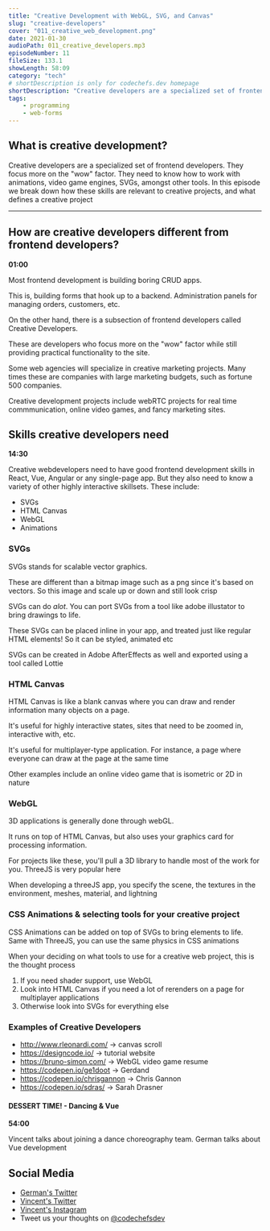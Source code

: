 ```yaml
---
title: "Creative Development with WebGL, SVG, and Canvas"
slug: "creative-developers"
cover: "011_creative_web_development.png"
date: 2021-01-30
audioPath: 011_creative_developers.mp3
episodeNumber: 11
fileSize: 133.1
showLength: 58:09
category: "tech"
# shortDescription is only for codechefs.dev homepage
shortDescription: "Creative developers are a specialized set of frontend developers. They focus more on the 'wow' factor. They need to know how to work with animations, video game engines, SVGs, amongst other tools"
tags:
    - programming
    - web-forms
---
```


## What is creative development?

Creative developers are a specialized set of frontend developers. They focus more on the "wow" factor. They need to know how to work with animations, video game engines, SVGs, amongst other tools. In this episode we break down how these skills are relevant to creative projects, and what defines a creative project

<hr>

## How are creative developers different from frontend developers?

**01:00**

Most frontend development is building boring CRUD apps. 

This is, building forms that hook up to a backend. Administration panels for managing orders, customers, etc. 

On the other hand, there is a subsection of frontend developers called Creative Developers. 

These are developers who focus more on the "wow" factor while still providing practical functionality to the site. 

Some web agencies will specialize in creative marketing projects. Many times these are companies with large marketing budgets, such as fortune 500 companies.

Creative development projects include webRTC projects for real time commmunication, online video games, and fancy marketing sites.

## Skills creative developers need

**14:30**

Creative webdevelopers need to have good frontend development skills in React, Vue, Angular or any single-page app. But they also need to know a variety of other highly interactive skillsets. These include:

- SVGs
- HTML Canvas
- WebGL
- Animations

### SVGs

SVGs stands for scalable vector graphics. 

These are different than a bitmap image such as a png since it's based on vectors. So this image and scale up or down and still look crisp

SVGs can do *alot*. You can port SVGs from a tool like adobe illustator to bring drawings to life. 

These SVGs can be placed inline in your app, and treated just like regular HTML elements! So it can be styled, animated etc

SVGs can be created in Adobe AfterEffects as well and exported using a tool called Lottie

### HTML Canvas

HTML Canvas is like a blank canvas where you can draw and render information many objects on a page. 

It's useful for highly interactive states, sites that need to be zoomed in, interactive with, etc.

It's useful for multiplayer-type application. For instance, a page where everyone can draw at the page at the same time

Other examples include an online video game that is isometric or 2D in nature

### WebGL

3D applications is generally done through webGL.

It runs on top of HTML Canvas, but also uses your graphics card for processing information.
 
For projects like these, you'll pull a 3D library to handle most of the work for you. ThreeJS is very popular here

When developing a threeJS app, you specify the scene, the textures in the environment, meshes, material, and lightning

### CSS Animations & selecting tools for your creative project

CSS Animations can be added on top of SVGs to bring elements to life. Same with ThreeJS, you can use the same physics in CSS animations

When your deciding on what tools to use for a creative web project, this is the thought process

1. If you need shader support, use WebGL
2. Look into HTML Canvas if you need a lot of rerenders on a page for multiplayer applications
3. Otherwise look into SVGs for everything else

### Examples of Creative Developers

- http://www.rleonardi.com/ -> canvas scroll 
- https://designcode.io/ -> tutorial website
- https://bruno-simon.com/ -> WebGL video game resume
- https://codepen.io/ge1doot -> Gerdand
- https://codepen.io/chrisgannon -> Chris Gannon
- https://codepen.io/sdras/ -> Sarah Drasner

#### DESSERT TIME! - Dancing & Vue

**54:00**

Vincent talks about joining a dance choreography team. German talks about Vue development

## Social Media

- [German's Twitter](https://twitter.com/germangamgon)
- [Vincent's Twitter](https://twitter.com/vincentntang)
- [Vincent's Instagram](https://instagram.com/vincentntang)
- Tweet us your thoughts on [@codechefsdev](https://twitter.com/codechefsdev)

